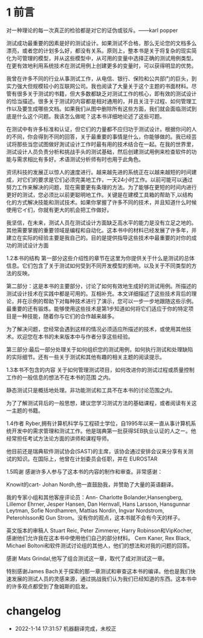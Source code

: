 # 1 前言

对一种理论的每一次真正的检验都是对它的证伪或驳斥。——karl popper

测试成功最重要的因素是好的测试设计。如果测试不合格，那么无论您的文档多么漂亮，或者您的计划多么好，都没有关系。原则上，整本书是关于将复杂的现实简化为可管理的模型，并从这些模型中，从可用的变量中选择正确的测试用例类型。在更有效地利用系统技术在测试用例上创建更多的变量时，可以获得明显的优势。

我曾在许多不同的行业从事测试工作，从电信、银行、保险和公共部门的巨头，到实力强大但规模较小的互联网公司。我也阅读了大量关于这个主题的书面材料。尽管有很多关于测试的书籍，但大多数都缺乏对测试工作的核心，即有效的测试设计的恰当描述。很多关于测试的内容都是相对通用的，并且关注于过程、如何管理工作以及要生成哪些文档。如果我们从图中删除所有这些方面，我们就会面临测试到底是什么这个问题。我该怎么做呢？这本书详细地论述了这些可题。

在测试中有许多标准和认证，但它们的力量都不应归功于测试设计。根据你问的人的不同，你会得到不同的回答，关于最重要的事情是什么，你能够做的。我已经芸试将那些当您试图做好測试设计工作时最有用的技术结合在一起。在我的世界里，测试设计人员负责分析和挑战手头的测试基础，然后创建测试用例来检查软件的功能与需求相比有多好。术语测试分析师有时也用于此角色。

资讯科技的发展正以惊人的速度进行。越来越先进的系统正在以越来越短的时间建成，对它们的要求是它们必须完美地工作，一天24小时工作。以前可能可以通过努力工作来解决的问题，现在需要更有条理的方法。为了能够在更短的时间内进行更好的测试，您必须比以前更聪明地工作。关键是在建模工具箱的帮助下,以结构化的方式解决技能和测试技术。如果你掌握了许多不同的技术，并且知道什么时候使用它イ们，你就有更大的机会把工作做好。

我坚信，在未来，测试人员在测试设计方面缺乏高水平的能力是没有立足之地的。其他需要掌握的重要领域是编程和自动化。这本书中的材料已经发展了许多年，并建立在实际的经验主要是我自己的。目的是提供指导这些技术中最重要的对你的成功的测试设计方面



1.2本书的结构
第一部分这些介绍性的章节在这里为你提供关于什么是测试的总体信息。它们包含了关于测试如何受到不同开发模型的影响，以及关于不同类型的方法的反映。

第二部分：这是本书的主要部分，讨论了如何有效地生成好的测试用例。所描述的测试设计技术在实践中都是可用的。互相补充。本文详细描述了这些技术背后的理论，并在示例的帮助下对每种技术进行了演示，您可以一步一步地跟随这些示例。最重要的还有锻炼。能够使用这些技术是第1步知道如何将它们适应于你的特定项目是一种技能，随着你与它们的合作越来越多。

为了解决问题，您经常会遇到这样的情况必须适应所描述的技术，或使用其他技术。欢迎您在本书的未来版本中与作者分享这些经验。

第三部分:最后一部分处理关于如何组织您的测试用例，如何执行测试和处理缺陷的实际细节。还有一些关于测试和其他有趣的相关主题的阅读提示。

1.3本书不包含的内容
关于如何管理测试项目，如何改进你的测试过程或质量控制工作的一般信息的想法不在本书的范围
之内。

静态测试只是概括地处理。非功能测试和工具不在本书的讨论范围之内。

为了了解测试背后的一般思想，建议您学习测试方法的基础课程，或者阅读有关这一主题的书籍。 

1.4作者
Ryber,拥有计算机科学与工程硕士学位，自1995年以来一直从事计算机系统开发中的需求管理和测试工作。他是瑞典第一批获得SEB执业认证的人之ー。他经常担任考试方法论方面的讲师和课程导师。

他目前还是瑞典软件测试协会(SAST)的主席，该协会通过安排会议来分享有关测试的知识。在国际上，他曾在计划委员会任职，并在 EUROSTAR

1.5鸣谢
感谢许多人参与了这本书的内容的制作和审查。非常感谢：

Knowit的cart- Johan Nordh,他一直鼓励我，并赞助了大量的英语翻译。

我的专家小组和其他客座评论员：Ann- Charlotte Bolander,Hansengberg, Lillemor Ehrner, Jesper Hansen, Dan Hernvall, Hans Larsson, Hansgunnar Leytman, Sofie Nordhamren, Mattias Nordin, Ingvar Nordstrom, Peterohlsson和 Gun Strom。没有你的观点，这本书就不会有今天的样子。

英文版本的审稿人 Stuart Reic, Peter Zimmerer, Harry Robinson和VipKocher,感谢他们允许我在这本书中使用他们自己的部分材料。 Cem Kaner, Rex Black, Michael Boltoni和软件测试讨论组的其他人，他们的想法和对我的问题的回答。

感谢 Mats Grindal,他写了组合测试这一章，取代了成对测试这一章。

特别感谢James Bach关于探索的那一章测试和审查这本书的编译。他也是我们快速发展的测试人员的灵感来源，通过挑战我们认为我们已经知道的东西。这本书中的许多观点都受到了詹姆斯的启发。

# changelog

- 2022-1-14 17:31:57 机器翻译完成，未校正